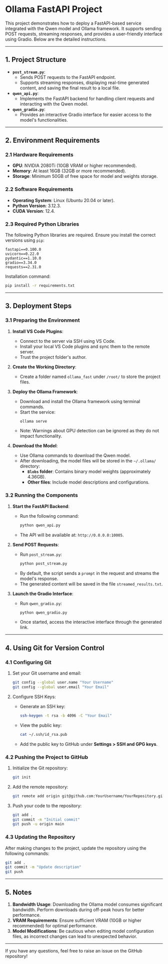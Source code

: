 
# Ollama FastAPI Project

This project demonstrates how to deploy a FastAPI-based service integrated with the Qwen model and Ollama framework. It supports sending POST requests, streaming responses, and provides a user-friendly interface using Gradio. Below are the detailed instructions.

---

## **1. Project Structure**
- **`post_stream.py`**:
  - Sends POST requests to the FastAPI endpoint.
  - Supports streaming responses, displaying real-time generated content, and saving the final result to a local file.
- **`qwen_api.py`**:
  - Implements the FastAPI backend for handling client requests and interacting with the Qwen model.
- **`qwen_gradio.py`**:
  - Provides an interactive Gradio interface for easier access to the model's functionalities.

---

## **2. Environment Requirements**

### **2.1 Hardware Requirements**
- **GPU**: NVIDIA 2080Ti (10GB VRAM or higher recommended).
- **Memory**: At least 16GB (32GB or more recommended).
- **Storage**: Minimum 50GB of free space for model and weights storage.

### **2.2 Software Requirements**
- **Operating System**: Linux (Ubuntu 20.04 or later).
- **Python Version**: 3.12.3.
- **CUDA Version**: 12.4.

### **2.3 Required Python Libraries**
The following Python libraries are required. Ensure you install the correct versions using `pip`:
```plaintext
fastapi==0.100.0
uvicorn==0.22.0
pydantic==1.10.0
gradio==3.34.0
requests==2.31.0
```
Installation command:
```bash
pip install -r requirements.txt
```

---

## **3. Deployment Steps**

### **3.1 Preparing the Environment**
1. **Install VS Code Plugins**:
   - Connect to the server via SSH using VS Code.
   - Install your local VS Code plugins and sync them to the remote server.
   - Trust the project folder's author.

2. **Create the Working Directory**:
   - Create a folder named `ollama_fast` under `/root/` to store the project files.

3. **Deploy the Ollama Framework**:
   - Download and install the Ollama framework using terminal commands.
   - Start the service:
     ```bash
     ollama serve
     ```
   - Note: Warnings about GPU detection can be ignored as they do not impact functionality.

4. **Download the Model**:
   - Use Ollama commands to download the Qwen model.
   - After downloading, the model files will be stored in the `~/.ollama/` directory:
     - **`Blobs` folder**: Contains binary model weights (approximately 4.36GB).
     - **Other files**: Include model descriptions and configurations.

### **3.2 Running the Components**
1. **Start the FastAPI Backend**:  
   - Run the following command:  
     ```bash
     python qwen_api.py
     ```
   - The API will be available at: `http://0.0.0.0:10005`.

2. **Send POST Requests**:  
   - Run `post_stream.py`:  
     ```bash
     python post_stream.py
     ```
   - By default, the script sends a `prompt` in the request and streams the model's response.
   - The generated content will be saved in the file `streamed_results.txt`.

3. **Launch the Gradio Interface**:  
   - Run `qwen_gradio.py`:  
     ```bash
     python qwen_gradio.py
     ```
   - Once started, access the interactive interface through the generated link.

---

## **4. Using Git for Version Control**

### **4.1 Configuring Git**
1. Set your Git username and email:  
   ```bash
   git config --global user.name "Your Username"
   git config --global user.email "Your Email"
   ```

2. Configure SSH Keys:  
   - Generate an SSH key:  
     ```bash
     ssh-keygen -t rsa -b 4096 -C "Your Email"
     ```
   - View the public key:  
     ```bash
     cat ~/.ssh/id_rsa.pub
     ```
   - Add the public key to GitHub under **Settings > SSH and GPG keys**.

### **4.2 Pushing the Project to GitHub**
1. Initialize the Git repository:  
   ```bash
   git init
   ```

2. Add the remote repository:  
   ```bash
   git remote add origin git@github.com:YourUsername/YourRepository.git
   ```

3. Push your code to the repository:  
   ```bash
   git add .
   git commit -m "Initial commit"
   git push -u origin main
   ```

### **4.3 Updating the Repository**
After making changes to the project, update the repository using the following commands:
```bash
git add .
git commit -m "Update description"
git push
```

---

## **5. Notes**
1. **Bandwidth Usage**: Downloading the Ollama model consumes significant bandwidth. Perform downloads during off-peak hours for better performance.
2. **VRAM Requirements**: Ensure sufficient VRAM (10GB or higher recommended) for optimal performance.
3. **Model Modifications**: Be cautious when editing model configuration files, as incorrect changes can lead to unexpected behavior.

---

If you have any questions, feel free to raise an issue on the GitHub repository!

